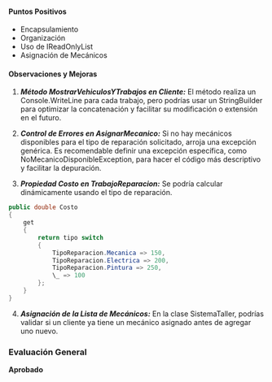 #### Puntos Positivos

- Encapsulamiento
- Organización
- Uso de IReadOnlyList
- Asignación de Mecánicos

#### Observaciones y Mejoras

1. **_Método MostrarVehiculosYTrabajos en Cliente:_** El método realiza un Console.WriteLine para cada trabajo, pero podrías usar un StringBuilder para optimizar la concatenación y facilitar su modificación o extensión en el futuro.

2. **_Control de Errores en AsignarMecanico:_** Si no hay mecánicos disponibles para el tipo de reparación solicitado, arroja una excepción genérica. Es recomendable definir una excepción específica, como NoMecanicoDisponibleException, para hacer el código más descriptivo y facilitar la depuración.

3. **_Propiedad Costo en TrabajoReparacion:_** Se podría calcular dinámicamente usando el tipo de reparación.

```csharp
public double Costo
{
    get
    {
        return tipo switch
        {
            TipoReparacion.Mecanica => 150,
            TipoReparacion.Electrica => 200,
            TipoReparacion.Pintura => 250,
            \_ => 100
        };
    }
}
```

4. **_Asignación de la Lista de Mecánicos:_** En la clase SistemaTaller, podrías validar si un cliente ya tiene un mecánico asignado antes de agregar uno nuevo.

### Evaluación General

**Aprobado**
